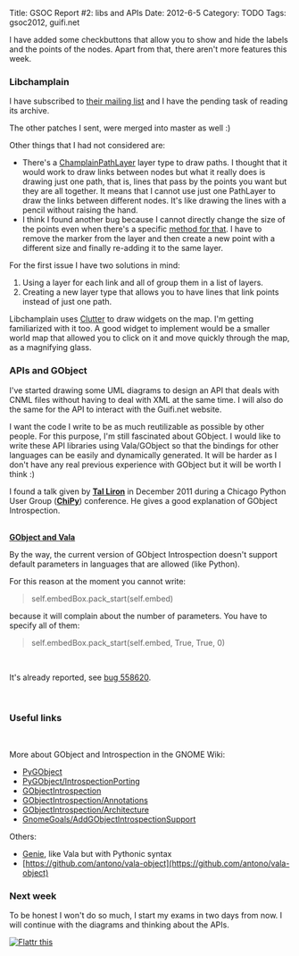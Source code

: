 Title: GSOC Report #2: libs and APIs
Date: 2012-6-5
Category: TODO
Tags: gsoc2012, guifi.net

I have added some checkbuttons that allow you to show and hide the labels and the points of the nodes. Apart from that, there aren't more
features this week.

### Libchamplain

I have subscribed to [their mailing list](https://mail.gnome.org/archives/libchamplain-list/) and I have the pending task of reading its
archive.

The other patches I sent, were merged into master as well :)

Other things that I had not considered are:

-   There's a [ChamplainPathLayer](http://developer.gnome.org/libchamplain/unstable/ChamplainPathLayer.html) layer type to draw paths. I
    thought that it would work to draw links between nodes but what it really does is drawing just one path, that is, lines that pass by the
    points you want but they are all together. It means that I cannot use just one PathLayer to draw the links between different nodes. It's
    like drawing the lines with a pencil without raising the hand.
-   I think I found another bug because I cannot directly change the size of the points even when there's a specific [method for
    that](http://developer.gnome.org/libchamplain/unstable/ChamplainPoint.html#champlain-point-set-size). I have to remove the marker from
    the layer and then create a new point with a different size and finally re-adding it to the same layer.

For the first issue I have two solutions in mind:

1.  Using a layer for each link and all of group them in a list of layers.
2.  Creating a new layer type that allows you to have lines that link points instead of just one path.

Libchamplain uses [Clutter](http://www.clutter-project.org/) to draw widgets on the map. I'm getting familiarized with it too. A good widget
to implement would be a smaller world map that allowed you to click on it and move quickly through the map, as a magnifying glass.

### APIs and GObject

I've started drawing some UML diagrams to design an API that deals with CNML files without having to deal with XML at the same time. I will
also do the same for the API to interact with the Guifi.net website.

I want the code I write to be as much reutilizable as possible by other people. For this purpose, I'm still fascinated about GObject. I
would like to write these API libraries using Vala/GObject so that the bindings for other languages can be easily and dynamically generated.
It will be harder as I don't have any real previous experience with GObject but it will be worth I think :)

I found a talk given by [**Tal Liron**](http://emblemparade.net/) in December 2011 during a Chicago Python User Group
([**ChiPy**](http://chipy.org/)) conference. He gives a good explanation of GObject Introspection.

\
[**GObject and Vala**](https://www.youtube.com/watch?v=6QrGmA_RR4E)

By the way, the current version of GObject Introspection doesn't support default parameters in languages that are allowed (like Python).

For this reason at the moment you cannot write:

> self.embedBox.pack\_start(self.embed)

because it will complain about the number of parameters. You have to specify all of them:

> self.embedBox.pack\_start(self.embed, True, True, 0)

 

It's already reported, see [bug 558620](https://bugzilla.gnome.org/show_bug.cgi?id=558620).

 

### Useful links

 

More about GObject and Introspection in the GNOME Wiki:

-   [PyGObject](https://live.gnome.org/PyGObject)
-   [PyGObject/IntrospectionPorting](https://live.gnome.org/PyGObject/IntrospectionPorting)
-   [GObjectIntrospection](https://live.gnome.org/GObjectIntrospection)
-   [GObjectIntrospection/Annotations](https://live.gnome.org/GObjectIntrospection/Annotations)
-   [GObjectIntrospection/Architecture](http://live.gnome.org/GObjectIntrospection/Architecture)
-   [GnomeGoals/AddGObjectIntrospectionSupport](https://live.gnome.org/GnomeGoals/AddGObjectIntrospectionSupport)

Others:

-   [Genie](https://live.gnome.org/Genie), like Vala but with Pythonic syntax
-   [https://github.com/antono/vala-object](https://github.com/antono/vala-object)

### Next week

To be honest I won't do so much, I start my exams in two days from now. I will continue with the diagrams and thinking about the APIs.

[](http://lainconscienciadepablo.net/content/gsoc-report-2-libs-and-apis)

[![Flattr
this](http://api.flattr.com/button/flattr-badge-large.png "Flattr this")](http://flattr.com/thing/712478/GSOC-Report-2-libs-and-APIs)

